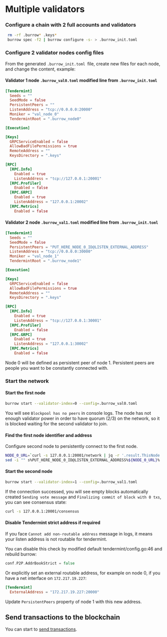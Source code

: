 # Multiple validators

### Configure a chain with 2 full accounts and validators
```bash
 rm -rf .burrow* .keys*
 burrow spec -f2 | burrow configure -s- > .burrow_init.toml
```

### Configure 2 validator nodes config files
From the generated `.burrow_init.toml `file, create new files for each node, and change the content, example:

#### Validator 1 node `.burrow_val0.toml` modified line from `.burrow_init.toml`

```toml
[Tendermint]
  Seeds = ""
  SeedMode = false
  PersistentPeers = ""
  ListenAddress = "tcp://0.0.0.0:20000"
  Moniker = "val_node_0"
  TendermintRoot = ".burrow_node0"

[Execution]

[Keys]
  GRPCServiceEnabled = false
  AllowBadFilePermissions = true
  RemoteAddress = ""
  KeysDirectory = ".keys"

[RPC]
  [RPC.Info]
    Enabled = true
    ListenAddress = "tcp://127.0.0.1:20001"
  [RPC.Profiler]
    Enabled = false
  [RPC.GRPC]
    Enabled = true
    ListenAddress = "127.0.0.1:20002"
  [RPC.Metrics]
    Enabled = false
```

#### Validator 2 node `.burrow_val1.toml` modified line from `.burrow_init.toml`

```toml
[Tendermint]
  Seeds = ""
  SeedMode = false
  PersistentPeers = "PUT_HERE_NODE_0_ID@LISTEN_EXTERNAL_ADDRESS"
  ListenAddress = "tcp://0.0.0.0:30000"
  Moniker = "val_node_1"
  TendermintRoot = ".burrow_node1"

[Execution]

[Keys]
  GRPCServiceEnabled = false
  AllowBadFilePermissions = true
  RemoteAddress = ""
  KeysDirectory = ".keys"

[RPC]
  [RPC.Info]
    Enabled = true
    ListenAddress = "tcp://127.0.0.1:30001"
  [RPC.Profiler]
    Enabled = false
  [RPC.GRPC]
    Enabled = true
    ListenAddress = "127.0.0.1:30002"
  [RPC.Metrics]
    Enabled = false
```

Node 0 will be defined as persistent peer of node 1.
Persistent peers are people you want to be constantly connected with.

### Start the network

#### Start the first node
```bash
burrow start --validator-index=0 --config=.burrow_val0.toml
```

You will see `Blockpool has no peers` in console logs.
The node has not enough validator power in order to have quorum (2/3) on the network, so it is blocked waiting for the second validator to join.

#### Find the first node identifier and address

Configure second node to persistently connect to the first node.

```bash
NODE_0_URL=`curl -s 127.0.0.1:20001/network | jq -r '.result.ThisNode | [.ID, .ListenAddress] | join("@") | ascii_downcase'`
sed -i "" s%PUT_HERE_NODE_0_ID@LISTEN_EXTERNAL_ADDRESS%${NODE_0_URL}% .burrow_val1.toml
```

#### Start the second node

```bash
burrow start --validator-index=1 --config=.burrow_val1.toml
```

If the connection successed, you will see empty blocks automatically created `Sending vote message` and `Finalizing commit of block with 0 txs`, you can see consensus state:
```bash
curl -s 127.0.0.1:20001/consensus
```

#### Disable Tendermint strict address if required
If you face `Cannot add non-routable address` message in logs, it means your listen address is not routable for tendermint.

You can disable this check by modified default tendermint/config.go:46 and rebuild burrow:
```go
conf.P2P.AddrBookStrict = false
```

Or explicitly set an external routable address, for example on node 0, if you have a net interface on `172.217.19.227`:
```toml
[Tendermint]
  ExternalAddress = "172.217.19.227:20000"
```

Update `PersistentPeers` property of node 1 with this new address.

## Send transactions to the blockchain

You can start to [send transactions](send-transactions.md).
